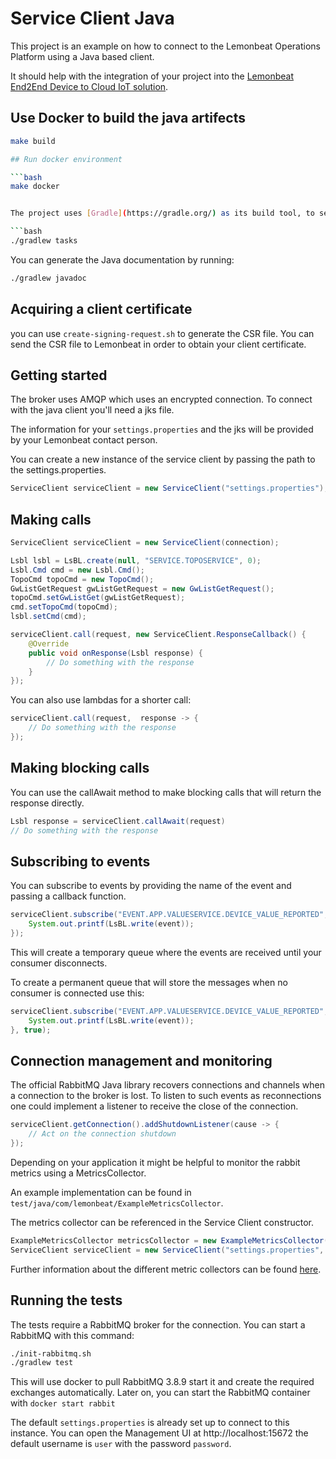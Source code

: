 # Service Client Java

This project is an example on how to connect to the Lemonbeat Operations Platform using a Java based client.

It should help with the integration of your project into the [Lemonbeat End2End Device to Cloud IoT solution](https://www.lemonbeat.com/). 

## Use Docker to build the java artifects

```bash
make build

## Run docker environment

```bash
make docker


The project uses [Gradle](https://gradle.org/) as its build tool, to see a list of all available task you can run:

```bash
./gradlew tasks
```

You can generate the Java documentation by running:

```bash
./gradlew javadoc
```

## Acquiring a client certificate
you can use `create-signing-request.sh` to generate the CSR file. You can send the CSR file to Lemonbeat in order to obtain your client certificate.

## Getting started

The broker uses AMQP which uses an encrypted connection. To connect with the java client you'll need a jks file.

The information for your `settings.properties` and the jks will be provided by your Lemonbeat contact person.

You can create a new instance of the service client by passing the path to the settings.properties.

```java 
ServiceClient serviceClient = new ServiceClient("settings.properties");
```

## Making calls

```java 
ServiceClient serviceClient = new ServiceClient(connection);

Lsbl lsbl = LsBL.create(null, "SERVICE.TOPOSERVICE", 0);
Lsbl.Cmd cmd = new Lsbl.Cmd();
TopoCmd topoCmd = new TopoCmd();
GwListGetRequest gwListGetRequest = new GwListGetRequest();
topoCmd.setGwListGet(gwListGetRequest);
cmd.setTopoCmd(topoCmd);
lsbl.setCmd(cmd);

serviceClient.call(request, new ServiceClient.ResponseCallback() {
    @Override
    public void onResponse(Lsbl response) {
        // Do something with the response     
    }
});
```

You can also use lambdas for a shorter call:

```java 
serviceClient.call(request,  response -> {
    // Do something with the response
});
```

## Making blocking calls

You can use the callAwait method to make blocking calls that will return the response directly.

```java 
Lsbl response = serviceClient.callAwait(request)
// Do something with the response
```

## Subscribing to events

You can subscribe to events by providing the name of the event and passing a callback function.

```java
serviceClient.subscribe("EVENT.APP.VALUESERVICE.DEVICE_VALUE_REPORTED", event -> {
    System.out.printf(LsBL.write(event));
});
```

This will create a temporary queue where the events are received until your consumer disconnects.

To create a permanent queue that will store the messages when no consumer is connected use this:

```java
serviceClient.subscribe("EVENT.APP.VALUESERVICE.DEVICE_VALUE_REPORTED", event -> {
    System.out.printf(LsBL.write(event));
}, true);
```

## Connection management and monitoring

The official RabbitMQ Java library recovers connections and channels when a connection to the broker is lost.
To listen to such events as reconnections one could implement a listener to receive the close of the connection.

```java
serviceClient.getConnection().addShutdownListener(cause -> {
    // Act on the connection shutdown
});
```

Depending on your application it might be helpful to monitor the rabbit metrics using a MetricsCollector.

An example implementation can be found in `test/java/com/lemonbeat/ExampleMetricsCollector`.

The metrics collector can be referenced in the Service Client constructor.

```java
ExampleMetricsCollector metricsCollector = new ExampleMetricsCollector();
ServiceClient serviceClient = new ServiceClient("settings.properties", metricsCollector);
```

Further information about the different metric collectors can be found [here](https://www.rabbitmq.com/api-guide.html#metrics).

## Running the tests

The tests require a RabbitMQ broker for the connection. You can start a RabbitMQ with this command:

```bash
./init-rabbitmq.sh
./gradlew test
```

This will use docker to pull RabbitMQ 3.8.9 start it and create the required exchanges automatically. 
Later on, you can start the RabbitMQ container with `docker start rabbit` 

The default `settings.properties` is already set up to connect to this instance.
You can open the Management UI at http://localhost:15672 the default username is `user` with the password `password`.
